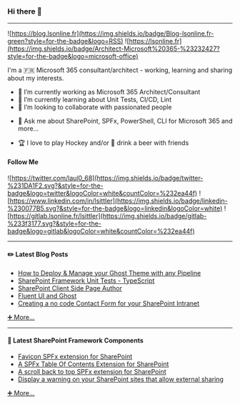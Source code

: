 ### Hi there 👋

---

![https://blog.lsonline.fr](https://img.shields.io/badge/Blog-lsonline.fr-green?style=for-the-badge&logo=RSS)
![https://lsonline.fr](https://img.shields.io/badge/Architect-Microsoft%20365-%23232427?style=for-the-badge&logo=microsoft-office)

I'm a 🇫🇷 Microsoft 365 consultant/architect - working, learning and sharing about my interests.

<!--
**Laul0/Laul0** is a ✨ _special_ ✨ repository because its `README.md` (this file) appears on your GitHub profile.

Here are some ideas to get you started:
-->

- 🔭 I’m currently working as Microsoft 365 Architect/Consultant
- 🌱 I’m currently learning about Unit Tests, CI/CD, Lint
- 👯 I’m looking to collaborate with passionated people
<!-- - 🤔 I’m looking for help with ... -->
- 💬 Ask me about SharePoint, SPFx, PowerShell, CLI for Microsoft 365 and more...
<!-- - 📫 How to reach me: ...
- 😄 Pronouns: ...
- ⚡ Fun fact: ... -->
- 🏆 I love to play Hockey and/or 🍻 drink a beer with friends

<!-- Available icons: https://gist.github.com/rxaviers/7360908 -->
#### Follow Me

![https://twitter.com/laul0_68](https://img.shields.io/badge/twitter-%231DA1F2.svg?&style=for-the-badge&logo=twitter&logoColor=white&countColor=%232ea44f)
![https://www.linkedin.com/in/lsittler](https://img.shields.io/badge/linkedin-%230077B5.svg?&style=for-the-badge&logo=linkedin&logoColor=white)
![https://gitlab.lsonline.fr/lsittler](https://img.shields.io/badge/gitlab-%233f3177.svg?&style=for-the-badge&logo=gitlab&logoColor=white&countColor=%232ea44f)

---

#### ✏️ Latest Blog Posts

* [How to Deploy & Manage your Ghost Theme with any Pipeline](https://blog.lsonline.fr/2021/04/14/how-to-deploy-manage-your-ghost-theme-with-any-pipeline/)
* [SharePoint Framework Unit Tests - TypeScript](https://blog.lsonline.fr/2021/03/01/sharepoint-framework-unit-tests-typescript/)
* [SharePoint Client Side Page Author](https://blog.lsonline.fr/2021/02/28/sharepoint-client-side-page-author/)
* [Fluent UI and Ghost](https://blog.lsonline.fr/2021/01/11/fluent-ui-and-ghost/)
* [Creating a no code Contact Form for your SharePoint Intranet](https://blog.lsonline.fr/2021/01/03/creating-a-no-code-contact-form-for-your-sharepoint-intranet/)

[➕ More...](https://blog.lsonline.fr)

---

#### 📐 Latest SharePoint Framework Components

* [Favicon SPFx extension for SharePoint](https://blog.lsonline.fr/2020/10/31/favicon-spfx-extension-for-sharepoint/)
* [A SPFx Table Of Contents Extension for SharePoint](https://blog.lsonline.fr/2020/05/13/a-spfx-table-of-contents-extension-for-sharepoint/)
* [A scroll back to top SPFx extension for SharePoint](https://blog.lsonline.fr/2020/02/27/a-scroll-back-to-top-spfx-extension-for-sharepoint/)
* [Display a warning on your SharePoint sites that allow external sharing](https://blog.lsonline.fr/2019/07/17/display-a-warning-on-your-sharepoint-sites-that-allow-external-sharing/)

[➕ More...](https://blog.lsonline.fr/tag/spfx/)
